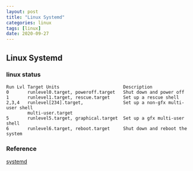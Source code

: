 ```yaml
---
layout: post
title: "Linux Systemd"
categories: linux
tags: [linux]
date: 2020-09-27
---
```


## Linux Systemd

### linux status

    Run Lvl Target Units                        Description
    0       runlevel0.target, poweroff.target   Shut down and power off
    1       runlevel1.target, rescue.target     Set up a rescue shell
    2,3,4   runlevel[234].target,               Set up a non-gfx multi-user shell
            multi-user.target
    5       runlevel5.target, graphical.target  Set up a gfx multi-user shell
    6       runlevel6.target, reboot.target     Shut down and reboot the system

### Reference
[systemd](https://systemd.io/)  
